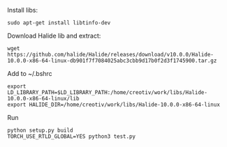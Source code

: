 Install libs:
```
sudo apt-get install libtinfo-dev 
```

Download Halide lib and extract: 
```
wget https://github.com/halide/Halide/releases/download/v10.0.0/Halide-10.0.0-x86-64-linux-db901f7f7084025abc3cbb9d17b0f2d3f1745900.tar.gz
```

Add to ~/.bshrc
```
export LD_LIBRARY_PATH=$LD_LIBRARY_PATH:/home/creotiv/work/libs/Halide-10.0.0-x86-64-linux/lib
export HALIDE_DIR=/home/creotiv/work/libs/Halide-10.0.0-x86-64-linux
```
Run 
```
python setup.py build
TORCH_USE_RTLD_GLOBAL=YES python3 test.py 
```
